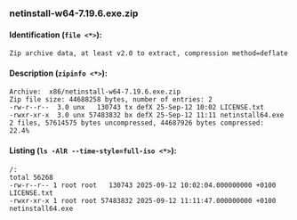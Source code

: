 ### netinstall-w64-7.19.6.exe.zip
#### Identification (`file <*>`):
```
Zip archive data, at least v2.0 to extract, compression method=deflate
```
#### Description (`zipinfo <*>`):
```
Archive:  x86/netinstall-w64-7.19.6.exe.zip
Zip file size: 44688258 bytes, number of entries: 2
-rw-r--r--  3.0 unx   130743 tx defX 25-Sep-12 10:02 LICENSE.txt
-rwxr-xr-x  3.0 unx 57483832 bx defX 25-Sep-12 11:11 netinstall64.exe
2 files, 57614575 bytes uncompressed, 44687926 bytes compressed:  22.4%
```
#### Listing (`ls -AlR --time-style=full-iso <*>`):
```
/:
total 56268
-rw-r--r-- 1 root root   130743 2025-09-12 10:02:04.000000000 +0100 LICENSE.txt
-rwxr-xr-x 1 root root 57483832 2025-09-12 11:11:47.000000000 +0100 netinstall64.exe
```

